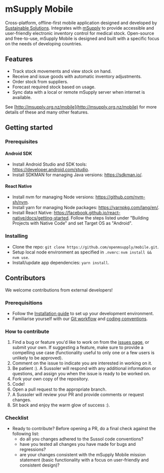 # mSupply Mobile

Cross-platform, offline-first mobile application designed and developed by [Sustainable Solutions](http://sussol.net). Integrates with [mSupply](https://www.msupply.org.nz/) to provide accessible and user-friendly electronic inventory control for medical stock. Open-source and free-to-use, mSupply Mobile is designed and built with a specific focus on the needs of developing countries.

## Features

- Track stock movements and view stock on hand.
- Receive and issue goods with automatic inventory adjustments.
- Order stock from suppliers.
- Forecast required stock based on usage.
- Sync data with a local or remote mSupply server when internet is available.

See [http://msupply.org.nz/mobile](http://msupply.org.nz/mobile) for more details of these and many other features.

## Getting started

### Prerequisites

#### Android SDK

- Install Android Studio and SDK tools: https://developer.android.com/studio.
- Install SDKMAN for managing Java versions: https://sdkman.io/.

#### React Native

- Install nvm for managing Node versions: https://github.com/nvm-sh/nvm.
- Install yarn for managing Node packages: https://yarnpkg.com/lang/en/.
- Install React Native: https://facebook.github.io/react-native/docs/getting-started. Follow the steps listed under "Building Projects with Native Code" and set Target OS as "Android".

### Installing

- Clone the repo: `git clone https://github.com/openmsupply/mobile.git`.
- Setup local node environment as specified in `.nvmrc`: `nvm install && nvm use`.
- Install/update app dependencies: `yarn install`.

## Contributors

We welcome contributions from external developers!

### Prerequisitions

- Follow the [Installation guide](https://github.com/openmsupply/mobile/wiki/Installation) to set up your development environment.
- Familiarise yourself with our [Git workflow](https://github.com/openmsupply/mobile/wiki/Git-workflow) and [coding conventions](https://github.com/openmsupply/mobile/wiki/Code-conventions).

### How to contribute

1. Find a bug or feature you'd like to work on from the [issues page](https://github.com/sussol/mobile/issues), or submit your own. If suggesting a feature, make sure to provide a compelling use case (functionality useful to only one or a few users is unlikely to be approved).
2. Comment on the issue to indicate you are interested in working on it.
3. Be patient :). A Sussoler will respond with any additional information or questions, and assign you when the issue is ready to be worked on.
4. Fork your own copy of the repository.
5. Code!
6. Open a pull request to the appropriate branch.
7. A Sussoler will review your PR and provide comments or request changes.
8. Sit back and enjoy the warm glow of success :).

### Checklist

- Ready to contribute? Before opening a PR, do a final check against the following list:
  - do all you changes adhered to the Sussol code conventions?
  - have you tested all changes you have made for bugs and regressions?
  - are your changes consistent with the mSupply Mobile mission statement (basic functionality with a focus on user-friendly and consistent design)?
